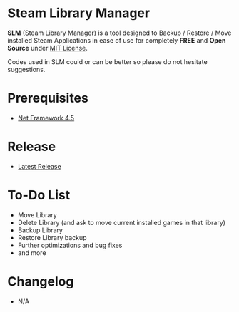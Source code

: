 Steam Library Manager
===================
**SLM** (Steam Library Manager) is a tool designed to Backup / Restore / Move installed Steam Applications in ease of use for completely **FREE** and **Open Source** under [MIT License](http://en.wikipedia.org/wiki/MIT_License).

Codes used in SLM could or can be better so please do not hesitate suggestions.

Prerequisites
===================
 - [Net Framework 4.5](https://www.microsoft.com/en-us/download/details.aspx?id=30653)

Release
===================
 - [Latest Release](https://github.com/RevoLand/Steam-Library-Manager/releases/latest)

To-Do List
===================
 - Move Library
 - Delete Library (and ask to move current installed games in that library)
 - Backup Library
 - Restore Library backup
 - Further optimizations and bug fixes
 - and more

Changelog
===================
 - N/A
